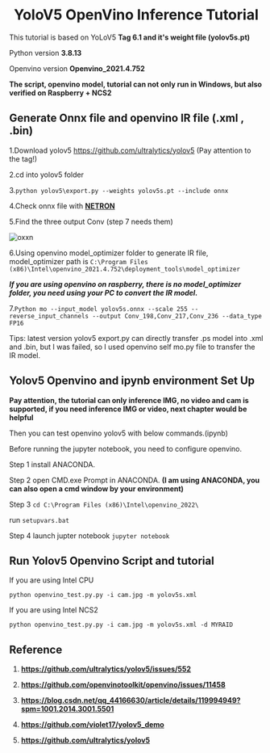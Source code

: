 # <div align="center"> YoloV5 OpenVino Inference Tutorial </div>


This tutorial is based on YoLoV5 **Tag 6.1 and it's weight file (yolov5s.pt)**

Python version **3.8.13**

Openvino version **Openvino_2021.4.752**

**The script, openvino model, tutorial can not only run in Windows, but also verified on Raspberry + NCS2**

## Generate Onnx file and openvino IR file (.xml , .bin)

1.Download yolov5 https://github.com/ultralytics/yolov5 (Pay attention to the tag!)
  
2.cd into yolov5 folder

3.```python yolov5\export.py --weights yolov5s.pt --include onnx```
  
4.Check onnx file with [**NETRON**](https://netron.app/)
  
5.Find the three output Conv (step 7 needs them)
  
![oxxn](https://user-images.githubusercontent.com/11920034/179160966-57c34d4c-eb6f-429b-9795-aa3741eb1cdb.PNG)

6.Using openvino model_optimizer folder to generate IR file, model_optimizer path is ```C:\Program Files (x86)\Intel\openvino_2021.4.752\deployment_tools\model_optimizer```

***If you are using openvino on raspberry, there is no model_optimizer folder, you need using your PC to convert the IR model.***

7.```Python mo --input_model yolov5s.onnx --scale 255 --reverse_input_channels --output Conv_198,Conv_217,Conv_236 --data_type FP16```

Tips: latest version yolov5 export.py can directly transfer .ps model into .xml and .bin, but I was failed, so I used openvino self mo.py file to transfer the IR model.

## Yolov5 Openvino and ipynb environment Set Up 

**Pay attention, the tutorial can only inference IMG, no video and cam is supported, if you need inference IMG or video, next chapter would be helpful**

Then you can test openvino yolov5 with below commands.(ipynb)

Before running the jupyter notebook, you need to configure openvino.

Step 1 install ANACONDA. 

Step 2 open CMD.exe Prompt in ANACONDA. **(I am using ANACONDA, you can also open a cmd window by your environment)**

Step 3 ```cd C:\Program Files (x86)\Intel\openvino_2022\```

run ```setupvars.bat``` 

Step 4 launch jupter notebook  ``` jupyter notebook ``` 

## Run Yolov5 Openvino Script and tutorial

If you are using Intel CPU 

```python openvino_test.py.py -i cam.jpg -m yolov5s.xml```

If you are using Intel NCS2

```python openvino_test.py.py -i cam.jpg -m yolov5s.xml -d MYRAID```

## Reference

1. **https://github.com/ultralytics/yolov5/issues/552**

2. **https://github.com/openvinotoolkit/openvino/issues/11458**

3. **https://blog.csdn.net/qq_44166630/article/details/119994949?spm=1001.2014.3001.5501**

4. **https://github.com/violet17/yolov5_demo**

5. **https://github.com/ultralytics/yolov5**
